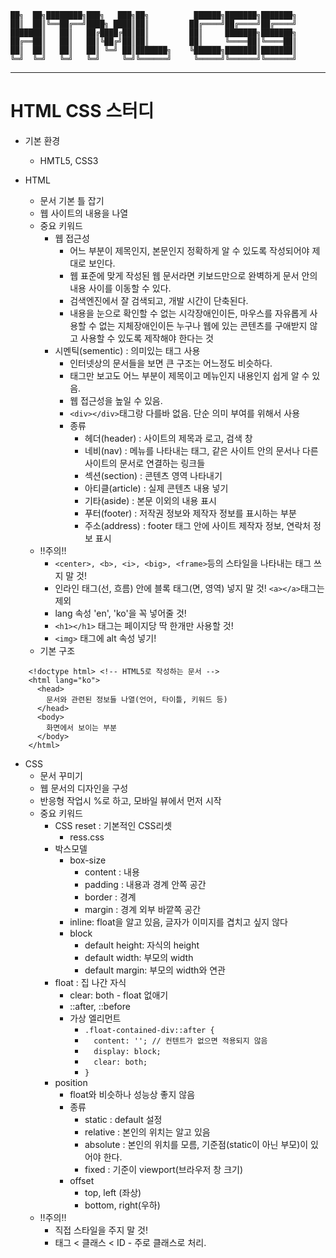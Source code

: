 
    ██╗  ██╗████████╗███╗   ███╗██╗          ██████╗███████╗███████╗
    ██║  ██║╚══██╔══╝████╗ ████║██║         ██╔════╝██╔════╝██╔════╝
    ███████║   ██║   ██╔████╔██║██║         ██║     ███████╗███████╗
    ██╔══██║   ██║   ██║╚██╔╝██║██║         ██║     ╚════██║╚════██║
    ██║  ██║   ██║   ██║ ╚═╝ ██║███████╗    ╚██████╗███████║███████║
    ╚═╝  ╚═╝   ╚═╝   ╚═╝     ╚═╝╚══════╝     ╚═════╝╚══════╝╚══════╝
                                                                    
                                                              
  --------------------------------------------------------------------

# HTML CSS 스터디

- 기본 환경
  - HMTL5, CSS3

- HTML
  - 문서 기본 틀 잡기
  - 웹 사이트의 내용을 나열
  - 중요 키워드
    - 웹 접근성
      - 어느 부분이 제목인지, 본문인지 정확하게 알 수 있도록 작성되어야 제대로 보인다.
      - 웹 표준에 맞게 작성된 웹 문서라면 키보드만으로 완벽하게 문서 안의 내용 사이를 이동할 수 있다.
      - 검색엔진에서 잘 검색되고, 개발 시간이 단축된다.
      - 내용을 눈으로 확인할 수 없는 시각장애인이든, 마우스를 자유롭게 사용할 수 없는 지체장애인이든 누구나 웹에 있는 콘텐츠를 구애받지 않고 사용할 수 있도록 제작해야 한다는 것
    - 시멘틱(sementic) : 의미있는 태그 사용
      - 인터넷상의 문서들을 보면 큰 구조는 어느정도 비슷하다.
      - 태그만 보고도 어느 부분이 제목이고 메뉴인지 내용인지 쉽게 알 수 있음.
      - 웹 접근성을 높일 수 있음.
      - `<div></div>`태그랑 다를바 없음. 단순 의미 부여를 위해서 사용
      - 종류
        - 헤더(header) : 사이트의 제목과 로고, 검색 창
        - 네비(nav) : 메뉴를 나타내는 태그, 같은 사이트 안의 문서나 다른 사이트의 문서로 연결하는 링크들
        - 섹션(section) : 콘텐츠 영역 나타내기
        - 아티클(article) : 실제 콘텐츠 내용 넣기
        - 기타(aside) : 본문 이외의 내용 표시
        - 푸터(footer) : 저작권 정보와 제작자 정보를 표시하는 부분
        - 주소(address) : footer 태그 안에 사이트 제작자 정보, 연락처 정보 표시
  - !!주의!!
    - `<center>, <b>, <i>, <big>, <frame>`등의 스타일을 나타내는 태그 쓰지 말 것!
    - 인라인 태그(선, 흐름) 안에 블록 태그(면, 영역) 넣지 말 것! `<a></a>`태그는 제외
    - lang 속성 'en', 'ko'을 꼭 넣어줄 것!
    - `<h1></h1>` 태그는 페이지당 딱 한개만 사용할 것!
    - `<img>` 태그에 alt 속성 넣기!
  - 기본 구조
```    
    <!doctype html> <!-- HTML5로 작성하는 문서 -->
    <html lang="ko">
      <head>
        문서와 관련된 정보들 나열(언어, 타이틀, 키워드 등)
      </head>
      <body>
        화면에서 보이는 부분
      </body>
    </html>
```

- CSS
  - 문서 꾸미기
  - 웹 문서의 디자인을 구성
  - 반응형 작업시 %로 하고, 모바일 뷰에서 먼저 시작
  - 중요 키워드
    - CSS reset : 기본적인 CSS리셋
      - ress.css
    - 박스모델
      - box-size
        - content : 내용
        - padding : 내용과 경계 안쪽 공간
        - border : 경계
        - margin : 경계 외부 바깥쪽 공간
      - inline: float을 알고 있음, 글자가 이미지를 겹치고 싶지 않다
      - block
        - default height: 자식의 height 
        - default width: 부모의 width
        - default margin: 부모의 width와 연관
    - float : 집 나간 자식
      - clear: both - float 없애기
      - ::after, ::before
      - 가상 엘리먼트
        - `.float-contained-div::after {`
        - `  content: ''; // 컨텐트가 없으면 적용되지 않음`
        - `  display: block;`
        - `  clear: both;`
        - `}`
    - position
      - float와 비슷하나 성능상 좋지 않음
      - 종류
        - static : default 설정
        - relative : 본인의 위치는 알고 있음
        - absolute : 본인의 위치를 모름, 기준점(static이 아닌 부모)이 있어야 한다.
        - fixed : 기준이 viewport(브라우저 창 크기)
      - offset
        - top, left (좌상)
        - bottom, right(우하)
  - !!주의!!
    - 직접 스타일을 주지 말 것!
    - 태그 < 클래스 < ID - 주로 클래스로 처리.